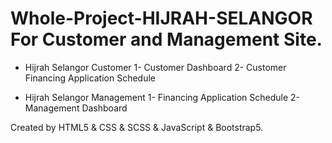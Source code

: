 # Whole-Project-HIJRAH-SELANGOR For Customer and Management Site.

- Hijrah Selangor Customer
1- Customer Dashboard
2- Customer Financing Application Schedule

- Hijrah Selangor Management
1- Financing Application Schedule
2- Management Dashboard

Created by HTML5 & CSS & SCSS & JavaScript & Bootstrap5.
